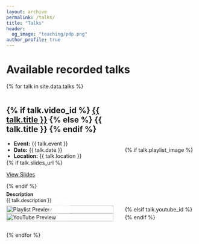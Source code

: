 ```yaml
---
layout: archive
permalink: /talks/
title: "Talks"
header:
  og_image: "teaching/pdp.png"
author_profile: true
---
```


# Available recorded talks

{% for talk in site.data.talks %}
<div class="talks-entry" style="margin-bottom: 2em;">
  <div class="talks-content">
    <h2>
      {% if talk.video_id %}
      <a href="{{ talk.video_id }}" target="_blank">{{ talk.title }}</a>
      {% else %}
      {{ talk.title }}
      {% endif %}
    </h2>
    <ul style="line-height: 1.2; padding-left: 20px; margin: 0;">
      <li><strong>Event:</strong> {{ talk.event }}</li>
      <li><strong>Date:</strong> {{ talk.date }}</li>
      <li><strong>Location:</strong> {{ talk.location }}</li>
    </ul>
    {% if talk.slides_url %}
    <p><a href="{{ talk.slides_url }}">View Slides</a></p>
    {% endif %}
    <p style="margin: 0.5em 0; line-height: 1.2; font-size: 0.9em;">
      <strong>Description</strong><br>{{ talk.description }}
    </p>
  </div>
  
  {% if talk.playlist_image %}
  <div class="talks-video">
    <a href="{{ talk.video_id }}" title="Watch Video" target="_blank" class="talks-video-link">
      <img src="{{ talk.playlist_image }}" alt="Playlist Preview" class="talks-preview-image">
      <div class="play-button-overlay">
        <!-- SVG play button code with mask cutout -->
        <svg width="64" height="64" viewBox="0 0 68 68" xmlns="http://www.w3.org/2000/svg">
          <mask id="mask{{ forloop.index }}" x="0" y="0" width="68" height="68" maskUnits="userSpaceOnUse">
            <rect x="0" y="0" width="68" height="68" fill="#ffffff"/>
            <polygon points="27,20 27,48 49,34" fill="#000000"/>
          </mask>
          <circle cx="34" cy="34" r="32" fill="rgba(255, 255, 255, 0.7)" mask="url(#mask{{ forloop.index }})"/>
          <polygon points="27,20 27,48 49,34" fill="#ffffff" mask="url(#mask{{ forloop.index }})"/>
        </svg>
      </div>
    </a>
  </div>
  {% elsif talk.youtube_id %}
  <div class="talks-video">
    <a href="http://www.youtube.com/watch?v={{ talk.youtube_id }}" title="Watch on YouTube" target="_blank" class="talks-video-link">
      <img src="http://img.youtube.com/vi/{{ talk.youtube_id }}/0.jpg" alt="YouTube Preview" class="talks-preview-image">
      <div class="play-button-overlay">
        <!-- Same SVG play button code -->
      </div>
    </a>
  </div>
  {% endif %}
</div>
{% endfor %}

<style>
.talks-entry {
  display: grid;
  grid-template-columns: 3fr 2fr; /* Adjusted for proper alignment */
  column-gap: 30px; /* Increased gap for more space between description and video */
  align-items: center; /* Center the items vertically */
  margin-bottom: 2em;
}

.talks-content {
  padding-right: 1em; /* Added padding between text and video */
}

.talks-video {
  position: relative;
}

.talks-video-link {
  display: block;
  position: relative;
  transition: box-shadow 0.3s ease; /* Shadow transition */
}

.talks-preview-image {
  transition: transform 0.3s ease; /* Transform transition for scaling the image */
  display: block;
  width: 100%;
  height: auto;
  margin: 0 auto; /* Center the image */
}

.talks-video-link:hover .talks-preview-image,
.talks-video-link:focus .talks-preview-image {
  transform: scale(1.03); /* Slightly enlarge the image */
  box-shadow: 0 4px 8px rgba(0,0,0,0.2); /* Add shadow for depth */
}

.play-button-overlay {
  position: absolute;
  top: 50%;
  left: 50%;
  transform: translate(-50%, -50%);
  display: flex;
  align-items: center;
  justify-content: center;
  cursor: pointer;
}

@media (max-width: 767px) {
  .talks-entry {
    grid-template-columns: 1fr; /* Single column on small screens */
    align-items: flex-start; /* Align items to the start on small screens */
  }

  .talks-video {
    order: 2;
    margin: auto; /* Center the video */
    margin-top: 1em; /* Space between text and video on small screens */
    width: 80%; /* Video preview width is 80% of the text column width */
  }

  .talks-video a {
    width: 100%; /* Full width of the video container */
  }
}
</style>
